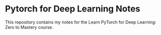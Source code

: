 # Pytorch for Deep Learning Notes
This repository contains my notes for the Learn PyTorch for Deep Learning: Zero to Mastery course.
